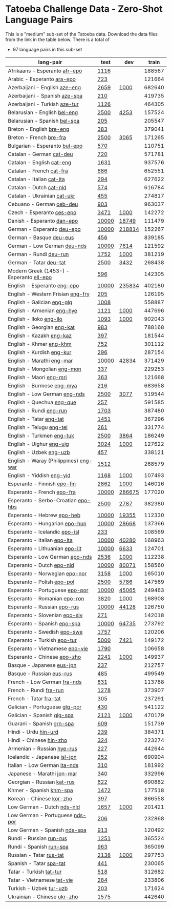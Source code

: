 # Tatoeba Challenge Data - Zero-Shot Language Pairs

This is a "medium" sub-set of the Tatoeba data.
Download the data files from the link in the table below.
There is a total of

* 97  language pairs in this sub-set

| lang-pair |    test    |    dev     |    train   |
|-----------|------------|------------|------------|
|         Afrikaans - Esperanto  [afr-epo](https://object.pouta.csc.fi/Tatoeba-Challenge/afr-epo.tar)  | [      1116 ](../data/test/afr-epo/test.txt)|            |     188567 |
|            Arabic - Esperanto  [ara-epo](https://object.pouta.csc.fi/Tatoeba-Challenge/ara-epo.tar)  | [       723 ](../data/test/ara-epo/test.txt)|            |     121664 |
|         Azerbaijani - English  [aze-eng](https://object.pouta.csc.fi/Tatoeba-Challenge/aze-eng.tar)  | [      2659 ](../data/test/aze-eng/test.txt)| [      1000 ](../data/dev/aze-eng/dev.txt)|     682640 |
|         Azerbaijani - Spanish  [aze-spa](https://object.pouta.csc.fi/Tatoeba-Challenge/aze-spa.tar)  | [       210 ](../data/test/aze-spa/test.txt)|            |     419735 |
|         Azerbaijani - Turkish  [aze-tur](https://object.pouta.csc.fi/Tatoeba-Challenge/aze-tur.tar)  | [      1126 ](../data/test/aze-tur/test.txt)|            |     464305 |
|          Belarusian - English  [bel-eng](https://object.pouta.csc.fi/Tatoeba-Challenge/bel-eng.tar)  | [      2500 ](../data/test/bel-eng/test.txt)| [      4253 ](../data/dev/bel-eng/dev.txt)|     157524 |
|          Belarusian - Spanish  [bel-spa](https://object.pouta.csc.fi/Tatoeba-Challenge/bel-spa.tar)  | [       205 ](../data/test/bel-spa/test.txt)|            |     205547 |
|              Breton - English  [bre-eng](https://object.pouta.csc.fi/Tatoeba-Challenge/bre-eng.tar)  | [       383 ](../data/test/bre-eng/test.txt)|            |     379041 |
|               Breton - French  [bre-fra](https://object.pouta.csc.fi/Tatoeba-Challenge/bre-fra.tar)  | [      2500 ](../data/test/bre-fra/test.txt)| [      3065 ](../data/dev/bre-fra/dev.txt)|     171265 |
|         Bulgarian - Esperanto  [bul-epo](https://object.pouta.csc.fi/Tatoeba-Challenge/bul-epo.tar)  | [       570 ](../data/test/bul-epo/test.txt)|            |     110751 |
|              Catalan - German  [cat-deu](https://object.pouta.csc.fi/Tatoeba-Challenge/cat-deu.tar)  | [       720 ](../data/test/cat-deu/test.txt)|            |     571781 |
|             Catalan - English  [cat-eng](https://object.pouta.csc.fi/Tatoeba-Challenge/cat-eng.tar)  | [      1631 ](../data/test/cat-eng/test.txt)|            |     937576 |
|              Catalan - French  [cat-fra](https://object.pouta.csc.fi/Tatoeba-Challenge/cat-fra.tar)  | [       686 ](../data/test/cat-fra/test.txt)|            |     652551 |
|             Catalan - Italian  [cat-ita](https://object.pouta.csc.fi/Tatoeba-Challenge/cat-ita.tar)  | [       294 ](../data/test/cat-ita/test.txt)|            |     627622 |
|               Catalan - Dutch  [cat-nld](https://object.pouta.csc.fi/Tatoeba-Challenge/cat-nld.tar)  | [       574 ](../data/test/cat-nld/test.txt)|            |     616784 |
|           Catalan - Ukrainian  [cat-ukr](https://object.pouta.csc.fi/Tatoeba-Challenge/cat-ukr.tar)  | [       455 ](../data/test/cat-ukr/test.txt)|            |     274817 |
|              Cebuano - German  [ceb-deu](https://object.pouta.csc.fi/Tatoeba-Challenge/ceb-deu.tar)  | [       903 ](../data/test/ceb-deu/test.txt)|            |     963037 |
|             Czech - Esperanto  [ces-epo](https://object.pouta.csc.fi/Tatoeba-Challenge/ces-epo.tar)  | [      3471 ](../data/test/ces-epo/test.txt)| [      1000 ](../data/dev/ces-epo/dev.txt)|     142272 |
|            Danish - Esperanto  [dan-epo](https://object.pouta.csc.fi/Tatoeba-Challenge/dan-epo.tar)  | [     10000 ](../data/test/dan-epo/test.txt)| [     18749 ](../data/dev/dan-epo/dev.txt)|     111479 |
|            German - Esperanto  [deu-epo](https://object.pouta.csc.fi/Tatoeba-Challenge/deu-epo.tar)  | [     10000 ](../data/test/deu-epo/test.txt)| [    218814 ](../data/dev/deu-epo/dev.txt)|     152267 |
|               German - Basque  [deu-eus](https://object.pouta.csc.fi/Tatoeba-Challenge/deu-eus.tar)  | [       456 ](../data/test/deu-eus/test.txt)|            |     839185 |
|           German - Low German  [deu-nds](https://object.pouta.csc.fi/Tatoeba-Challenge/deu-nds.tar)  | [     10000 ](../data/test/deu-nds/test.txt)| [      7614 ](../data/dev/deu-nds/dev.txt)|     121592 |
|                German - Rundi  [deu-run](https://object.pouta.csc.fi/Tatoeba-Challenge/deu-run.tar)  | [      1752 ](../data/test/deu-run/test.txt)| [      1000 ](../data/dev/deu-run/dev.txt)|     381219 |
|                German - Tatar  [deu-tat](https://object.pouta.csc.fi/Tatoeba-Challenge/deu-tat.tar)  | [      2500 ](../data/test/deu-tat/test.txt)| [      3432 ](../data/dev/deu-tat/dev.txt)|     268438 |
|  Modern Greek (1453-) - Esperanto  [ell-epo](https://object.pouta.csc.fi/Tatoeba-Challenge/ell-epo.tar)  | [       596 ](../data/test/ell-epo/test.txt)|            |     142305 |
|           English - Esperanto  [eng-epo](https://object.pouta.csc.fi/Tatoeba-Challenge/eng-epo.tar)  | [     10000 ](../data/test/eng-epo/test.txt)| [    235834 ](../data/dev/eng-epo/dev.txt)|     402180 |
|     English - Western Frisian  [eng-fry](https://object.pouta.csc.fi/Tatoeba-Challenge/eng-fry.tar)  | [       205 ](../data/test/eng-fry/test.txt)|            |     126195 |
|            English - Galician  [eng-glg](https://object.pouta.csc.fi/Tatoeba-Challenge/eng-glg.tar)  | [      1008 ](../data/test/eng-glg/test.txt)|            |     558887 |
|            English - Armenian  [eng-hye](https://object.pouta.csc.fi/Tatoeba-Challenge/eng-hye.tar)  | [      1121 ](../data/test/eng-hye/test.txt)| [      1000 ](../data/dev/eng-hye/dev.txt)|     447696 |
|               English - Iloko  [eng-ilo](https://object.pouta.csc.fi/Tatoeba-Challenge/eng-ilo.tar)  | [      1093 ](../data/test/eng-ilo/test.txt)| [      1000 ](../data/dev/eng-ilo/dev.txt)|     902043 |
|            English - Georgian  [eng-kat](https://object.pouta.csc.fi/Tatoeba-Challenge/eng-kat.tar)  | [       983 ](../data/test/eng-kat/test.txt)|            |     788168 |
|              English - Kazakh  [eng-kaz](https://object.pouta.csc.fi/Tatoeba-Challenge/eng-kaz.tar)  | [       397 ](../data/test/eng-kaz/test.txt)|            |     181544 |
|               English - Khmer  [eng-khm](https://object.pouta.csc.fi/Tatoeba-Challenge/eng-khm.tar)  | [       752 ](../data/test/eng-khm/test.txt)|            |     301112 |
|             English - Kurdish  [eng-kur](https://object.pouta.csc.fi/Tatoeba-Challenge/eng-kur.tar)  | [       296 ](../data/test/eng-kur/test.txt)|            |     287154 |
|             English - Marathi  [eng-mar](https://object.pouta.csc.fi/Tatoeba-Challenge/eng-mar.tar)  | [     10000 ](../data/test/eng-mar/test.txt)| [     42834 ](../data/dev/eng-mar/dev.txt)|     371429 |
|           English - Mongolian  [eng-mon](https://object.pouta.csc.fi/Tatoeba-Challenge/eng-mon.tar)  | [       337 ](../data/test/eng-mon/test.txt)|            |     229253 |
|               English - Maori  [eng-mri](https://object.pouta.csc.fi/Tatoeba-Challenge/eng-mri.tar)  | [       363 ](../data/test/eng-mri/test.txt)|            |     121668 |
|             English - Burmese  [eng-mya](https://object.pouta.csc.fi/Tatoeba-Challenge/eng-mya.tar)  | [       216 ](../data/test/eng-mya/test.txt)|            |     683658 |
|          English - Low German  [eng-nds](https://object.pouta.csc.fi/Tatoeba-Challenge/eng-nds.tar)  | [      2500 ](../data/test/eng-nds/test.txt)| [      3077 ](../data/dev/eng-nds/dev.txt)|     519544 |
|             English - Quechua  [eng-que](https://object.pouta.csc.fi/Tatoeba-Challenge/eng-que.tar)  | [       257 ](../data/test/eng-que/test.txt)|            |     591585 |
|               English - Rundi  [eng-run](https://object.pouta.csc.fi/Tatoeba-Challenge/eng-run.tar)  | [      1703 ](../data/test/eng-run/test.txt)|            |     387480 |
|               English - Tatar  [eng-tat](https://object.pouta.csc.fi/Tatoeba-Challenge/eng-tat.tar)  | [      1451 ](../data/test/eng-tat/test.txt)|            |     367296 |
|              English - Telugu  [eng-tel](https://object.pouta.csc.fi/Tatoeba-Challenge/eng-tel.tar)  | [       261 ](../data/test/eng-tel/test.txt)|            |     331774 |
|             English - Turkmen  [eng-tuk](https://object.pouta.csc.fi/Tatoeba-Challenge/eng-tuk.tar)  | [      2500 ](../data/test/eng-tuk/test.txt)| [      3864 ](../data/dev/eng-tuk/dev.txt)|     186249 |
|              English - Uighur  [eng-uig](https://object.pouta.csc.fi/Tatoeba-Challenge/eng-uig.tar)  | [      3024 ](../data/test/eng-uig/test.txt)| [      1000 ](../data/dev/eng-uig/dev.txt)|     127622 |
|               English - Uzbek  [eng-uzb](https://object.pouta.csc.fi/Tatoeba-Challenge/eng-uzb.tar)  | [       457 ](../data/test/eng-uzb/test.txt)|            |     338121 |
|  English - Waray (Philippines)  [eng-war](https://object.pouta.csc.fi/Tatoeba-Challenge/eng-war.tar)  | [      1512 ](../data/test/eng-war/test.txt)|            |     268579 |
|             English - Yiddish  [eng-yid](https://object.pouta.csc.fi/Tatoeba-Challenge/eng-yid.tar)  | [      1168 ](../data/test/eng-yid/test.txt)| [      1000 ](../data/dev/eng-yid/dev.txt)|     107493 |
|           Esperanto - Finnish  [epo-fin](https://object.pouta.csc.fi/Tatoeba-Challenge/epo-fin.tar)  | [      2862 ](../data/test/epo-fin/test.txt)| [      1000 ](../data/dev/epo-fin/dev.txt)|     146016 |
|            Esperanto - French  [epo-fra](https://object.pouta.csc.fi/Tatoeba-Challenge/epo-fra.tar)  | [     10000 ](../data/test/epo-fra/test.txt)| [    286675 ](../data/dev/epo-fra/dev.txt)|     177020 |
|    Esperanto - Serbo-Croatian  [epo-hbs](https://object.pouta.csc.fi/Tatoeba-Challenge/epo-hbs.tar)  | [      2500 ](../data/test/epo-hbs/test.txt)| [      2787 ](../data/dev/epo-hbs/dev.txt)|     382380 |
|            Esperanto - Hebrew  [epo-heb](https://object.pouta.csc.fi/Tatoeba-Challenge/epo-heb.tar)  | [     10000 ](../data/test/epo-heb/test.txt)| [     19355 ](../data/dev/epo-heb/dev.txt)|     112330 |
|         Esperanto - Hungarian  [epo-hun](https://object.pouta.csc.fi/Tatoeba-Challenge/epo-hun.tar)  | [     10000 ](../data/test/epo-hun/test.txt)| [     28668 ](../data/dev/epo-hun/dev.txt)|     137366 |
|         Esperanto - Icelandic  [epo-isl](https://object.pouta.csc.fi/Tatoeba-Challenge/epo-isl.tar)  | [       233 ](../data/test/epo-isl/test.txt)|            |     108569 |
|           Esperanto - Italian  [epo-ita](https://object.pouta.csc.fi/Tatoeba-Challenge/epo-ita.tar)  | [     10000 ](../data/test/epo-ita/test.txt)| [     40280 ](../data/dev/epo-ita/dev.txt)|     168963 |
|        Esperanto - Lithuanian  [epo-lit](https://object.pouta.csc.fi/Tatoeba-Challenge/epo-lit.tar)  | [     10000 ](../data/test/epo-lit/test.txt)| [      6633 ](../data/dev/epo-lit/dev.txt)|     124701 |
|        Esperanto - Low German  [epo-nds](https://object.pouta.csc.fi/Tatoeba-Challenge/epo-nds.tar)  | [      2536 ](../data/test/epo-nds/test.txt)| [      1000 ](../data/dev/epo-nds/dev.txt)|     112238 |
|             Esperanto - Dutch  [epo-nld](https://object.pouta.csc.fi/Tatoeba-Challenge/epo-nld.tar)  | [     10000 ](../data/test/epo-nld/test.txt)| [     80071 ](../data/dev/epo-nld/dev.txt)|     158560 |
|         Esperanto - Norwegian  [epo-nor](https://object.pouta.csc.fi/Tatoeba-Challenge/epo-nor.tar)  | [      3158 ](../data/test/epo-nor/test.txt)| [      1000 ](../data/dev/epo-nor/dev.txt)|     165010 |
|            Esperanto - Polish  [epo-pol](https://object.pouta.csc.fi/Tatoeba-Challenge/epo-pol.tar)  | [      2500 ](../data/test/epo-pol/test.txt)| [      5786 ](../data/dev/epo-pol/dev.txt)|     147569 |
|        Esperanto - Portuguese  [epo-por](https://object.pouta.csc.fi/Tatoeba-Challenge/epo-por.tar)  | [     10000 ](../data/test/epo-por/test.txt)| [     45065 ](../data/dev/epo-por/dev.txt)|     249463 |
|          Esperanto - Romanian  [epo-ron](https://object.pouta.csc.fi/Tatoeba-Challenge/epo-ron.tar)  | [      3820 ](../data/test/epo-ron/test.txt)| [      1000 ](../data/dev/epo-ron/dev.txt)|     168908 |
|           Esperanto - Russian  [epo-rus](https://object.pouta.csc.fi/Tatoeba-Challenge/epo-rus.tar)  | [     10000 ](../data/test/epo-rus/test.txt)| [     44128 ](../data/dev/epo-rus/dev.txt)|     126750 |
|         Esperanto - Slovenian  [epo-slv](https://object.pouta.csc.fi/Tatoeba-Challenge/epo-slv.tar)  | [       271 ](../data/test/epo-slv/test.txt)|            |     142018 |
|           Esperanto - Spanish  [epo-spa](https://object.pouta.csc.fi/Tatoeba-Challenge/epo-spa.tar)  | [     10000 ](../data/test/epo-spa/test.txt)| [     64735 ](../data/dev/epo-spa/dev.txt)|     273792 |
|           Esperanto - Swedish  [epo-swe](https://object.pouta.csc.fi/Tatoeba-Challenge/epo-swe.tar)  | [      1757 ](../data/test/epo-swe/test.txt)|            |     120206 |
|           Esperanto - Turkish  [epo-tur](https://object.pouta.csc.fi/Tatoeba-Challenge/epo-tur.tar)  | [      5000 ](../data/test/epo-tur/test.txt)| [      7421 ](../data/dev/epo-tur/dev.txt)|     149172 |
|        Esperanto - Vietnamese  [epo-vie](https://object.pouta.csc.fi/Tatoeba-Challenge/epo-vie.tar)  | [      1790 ](../data/test/epo-vie/test.txt)|            |     106658 |
|           Esperanto - Chinese  [epo-zho](https://object.pouta.csc.fi/Tatoeba-Challenge/epo-zho.tar)  | [      2241 ](../data/test/epo-zho/test.txt)| [      1000 ](../data/dev/epo-zho/dev.txt)|     149937 |
|             Basque - Japanese  [eus-jpn](https://object.pouta.csc.fi/Tatoeba-Challenge/eus-jpn.tar)  | [       237 ](../data/test/eus-jpn/test.txt)|            |     212757 |
|              Basque - Russian  [eus-rus](https://object.pouta.csc.fi/Tatoeba-Challenge/eus-rus.tar)  | [       485 ](../data/test/eus-rus/test.txt)|            |     499549 |
|           French - Low German  [fra-nds](https://object.pouta.csc.fi/Tatoeba-Challenge/fra-nds.tar)  | [       831 ](../data/test/fra-nds/test.txt)|            |     113788 |
|                French - Rundi  [fra-run](https://object.pouta.csc.fi/Tatoeba-Challenge/fra-run.tar)  | [      1278 ](../data/test/fra-run/test.txt)|            |     373907 |
|                French - Tatar  [fra-tat](https://object.pouta.csc.fi/Tatoeba-Challenge/fra-tat.tar)  | [       305 ](../data/test/fra-tat/test.txt)|            |     237291 |
|         Galician - Portuguese  [glg-por](https://object.pouta.csc.fi/Tatoeba-Challenge/glg-por.tar)  | [       430 ](../data/test/glg-por/test.txt)|            |     541122 |
|            Galician - Spanish  [glg-spa](https://object.pouta.csc.fi/Tatoeba-Challenge/glg-spa.tar)  | [      2121 ](../data/test/glg-spa/test.txt)| [      1000 ](../data/dev/glg-spa/dev.txt)|     470179 |
|             Guarani - Spanish  [grn-spa](https://object.pouta.csc.fi/Tatoeba-Challenge/grn-spa.tar)  | [       609 ](../data/test/grn-spa/test.txt)|            |     151739 |
|                  Hindi - Urdu  [hin-urd](https://object.pouta.csc.fi/Tatoeba-Challenge/hin-urd.tar)  | [       239 ](../data/test/hin-urd/test.txt)|            |     384371 |
|               Hindi - Chinese  [hin-zho](https://object.pouta.csc.fi/Tatoeba-Challenge/hin-zho.tar)  | [       324 ](../data/test/hin-zho/test.txt)|            |     223274 |
|            Armenian - Russian  [hye-rus](https://object.pouta.csc.fi/Tatoeba-Challenge/hye-rus.tar)  | [       227 ](../data/test/hye-rus/test.txt)|            |     442644 |
|          Icelandic - Japanese  [isl-jpn](https://object.pouta.csc.fi/Tatoeba-Challenge/isl-jpn.tar)  | [       252 ](../data/test/isl-jpn/test.txt)|            |     690904 |
|          Italian - Low German  [ita-nds](https://object.pouta.csc.fi/Tatoeba-Challenge/ita-nds.tar)  | [       310 ](../data/test/ita-nds/test.txt)|            |     181992 |
|            Japanese - Marathi  [jpn-mar](https://object.pouta.csc.fi/Tatoeba-Challenge/jpn-mar.tar)  | [       340 ](../data/test/jpn-mar/test.txt)|            |     332996 |
|            Georgian - Russian  [kat-rus](https://object.pouta.csc.fi/Tatoeba-Challenge/kat-rus.tar)  | [       622 ](../data/test/kat-rus/test.txt)|            |     690882 |
|               Khmer - Spanish  [khm-spa](https://object.pouta.csc.fi/Tatoeba-Challenge/khm-spa.tar)  | [      1472 ](../data/test/khm-spa/test.txt)|            |     177518 |
|              Korean - Chinese  [kor-zho](https://object.pouta.csc.fi/Tatoeba-Challenge/kor-zho.tar)  | [       397 ](../data/test/kor-zho/test.txt)|            |     866558 |
|            Low German - Dutch  [nds-nld](https://object.pouta.csc.fi/Tatoeba-Challenge/nds-nld.tar)  | [      1657 ](../data/test/nds-nld/test.txt)| [      1000 ](../data/dev/nds-nld/dev.txt)|     201421 |
|       Low German - Portuguese  [nds-por](https://object.pouta.csc.fi/Tatoeba-Challenge/nds-por.tar)  | [       206 ](../data/test/nds-por/test.txt)|            |     232868 |
|          Low German - Spanish  [nds-spa](https://object.pouta.csc.fi/Tatoeba-Challenge/nds-spa.tar)  | [       913 ](../data/test/nds-spa/test.txt)|            |     120492 |
|               Rundi - Russian  [run-rus](https://object.pouta.csc.fi/Tatoeba-Challenge/run-rus.tar)  | [      1251 ](../data/test/run-rus/test.txt)|            |     365524 |
|               Rundi - Spanish  [run-spa](https://object.pouta.csc.fi/Tatoeba-Challenge/run-spa.tar)  | [       963 ](../data/test/run-spa/test.txt)|            |     365099 |
|               Russian - Tatar  [rus-tat](https://object.pouta.csc.fi/Tatoeba-Challenge/rus-tat.tar)  | [      2138 ](../data/test/rus-tat/test.txt)| [      1000 ](../data/dev/rus-tat/dev.txt)|     297753 |
|               Spanish - Tatar  [spa-tat](https://object.pouta.csc.fi/Tatoeba-Challenge/spa-tat.tar)  | [       441 ](../data/test/spa-tat/test.txt)|            |     230065 |
|               Tatar - Turkish  [tat-tur](https://object.pouta.csc.fi/Tatoeba-Challenge/tat-tur.tar)  | [       518 ](../data/test/tat-tur/test.txt)|            |     312682 |
|            Tatar - Vietnamese  [tat-vie](https://object.pouta.csc.fi/Tatoeba-Challenge/tat-vie.tar)  | [       284 ](../data/test/tat-vie/test.txt)|            |     233806 |
|               Turkish - Uzbek  [tur-uzb](https://object.pouta.csc.fi/Tatoeba-Challenge/tur-uzb.tar)  | [       203 ](../data/test/tur-uzb/test.txt)|            |     171624 |
|           Ukrainian - Chinese  [ukr-zho](https://object.pouta.csc.fi/Tatoeba-Challenge/ukr-zho.tar)  | [      1575 ](../data/test/ukr-zho/test.txt)|            |     442640 |
